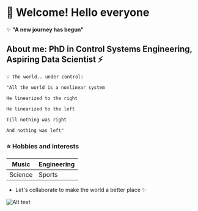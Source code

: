 # 👋 Welcome! Hello everyone

✨ **"A new journey has begun"**

## About me: PhD in Control Systems Engineering, Aspiring Data Scientist ⚡

``` text
💡 The world.. under control:

"All the world is a nonlinear system

He linearized to the right

He linearized to the left

Till nothing was right

And nothing was left"
```

### ⭐ Hobbies and interests

| Music   | Engineering |
| -----   |   -----     |
| Science |   Sports    |

* Let's collaborate to make the world a better place ✨
  
![Alt text](tumblr_7c4db6b88e3bf131cc48c4dc13b40158_f10c6357_540.webp)
